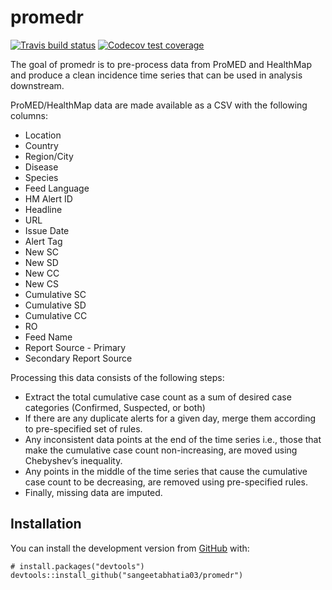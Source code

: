 <!-- README.md is generated from README.Rmd. Please edit that file -->

promedr
=======

<!-- badges: start -->

[![Travis build
status](https://travis-ci.org/sangeetabhatia03/promedr.svg?branch=master)](https://travis-ci.org/sangeetabhatia03/promedr)
[![Codecov test
coverage](https://codecov.io/gh/sangeetabhatia03/promedr/branch/master/graph/badge.svg)](https://codecov.io/gh/sangeetabhatia03/promedr?branch=master)
<!-- badges: end -->

The goal of promedr is to pre-process data from ProMED and HealthMap and
produce a clean incidence time series that can be used in analysis
downstream.

ProMED/HealthMap data are made available as a CSV with the following
columns:

-   Location
-   Country
-   Region/City
-   Disease
-   Species
-   Feed Language
-   HM Alert ID
-   Headline
-   URL
-   Issue Date
-   Alert Tag
-   New SC
-   New SD
-   New CC
-   New CS
-   Cumulative SC
-   Cumulative SD
-   Cumulative CC
-   RO
-   Feed Name
-   Report Source - Primary
-   Secondary Report Source

Processing this data consists of the following steps:

-   Extract the total cumulative case count as a sum of desired case
    categories (Confirmed, Suspected, or both)
-   If there are any duplicate alerts for a given day, merge them
    according to pre-specified set of rules.
-   Any inconsistent data points at the end of the time series i.e.,
    those that make the cumulative case count non-increasing, are moved
    using Chebyshev’s inequality.
-   Any points in the middle of the time series that cause the
    cumulative case count to be decreasing, are removed using
    pre-specified rules.
-   Finally, missing data are imputed.

Installation
------------

You can install the development version from
[GitHub](https://github.com/) with:

    # install.packages("devtools")
    devtools::install_github("sangeetabhatia03/promedr")
